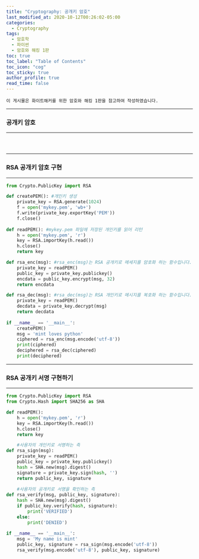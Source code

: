 ```yaml
---
title: "Cryptography: 공개키 암호"
last_modified_at: 2020-10-12T00:26:02-05:00
categories:
  - Cryptography
tags:
  - 암호학
  - 파이썬
  - 암호와 해킹 1판
toc: true 
toc_label: "Table of Contents"
toc_icon: "cog"
toc_sticky: true 
author_profile: true 
read_time: false 
---
```


`이 게시물은 화이트해커를 위한 암호와 해킹 1판을 참고하여 작성하였습니다.`

---
### 공개키 암호
---

<figure class="align-center">
  <img src="{{ site.url }}{{ site.baseurl }}/assets/images/내부보안/Crypto5.JPG" alt="">
  <figcaption></figcaption>
</figure>

<figure class="align-center">
  <img src="{{ site.url }}{{ site.baseurl }}/assets/images/내부보안/Crypto6.JPG" alt="">
  <figcaption></figcaption>
</figure>

<figure class="align-center">
  <img src="{{ site.url }}{{ site.baseurl }}/assets/images/내부보안/Crypto7.JPG" alt="">
  <figcaption></figcaption>
</figure>

---
### RSA 공개키 암호 구현
---

```python
from Crypto.PublicKey import RSA

def createPEM(): #개인키 생성
    private_key = RSA.generate(1024)
    f = open('mykey.pem', 'wb+')
    f.write(private_key.exportKey('PEM'))
    f.close()
    
def readPEM(): #mykey.pem 파일에 저장된 개인키를 읽어 리턴
    h = open('mykey.pem', 'r')
    key = RSA.importKey(h.read())
    h.close()
    return key

def rsa_enc(msg): #rsa_enc(msg)는 RSA 공개키로 메세지를 암호화 하는 함수입니다.
    private_key = readPEM()
    public_key = private_key.publickey()
    encdata = public_key.encrypt(msg, 32)
    return encdata

def rsa_dec(msg): #rsa_dec(msg)는 RSA 개인키로 메시지를 복호화 하는 함수입니다.
    private_key = readPEM()
    decdata = private_key.decrypt(msg)
    return decdata
    
if __name__ == '__main__':
    createPEM()
    msg = 'mint loves python'
    ciphered = rsa_enc(msg.encode('utf-8'))
    print(ciphered)
    deciphered = rsa_dec(ciphered)
    print(deciphered)
```

---
### RSA 공개키 서명 구현하기
---

```python
from Crypto.PublicKey import RSA
from Crypto.Hash import SHA256 as SHA

def readPEM():
    h = open('mykey.pem', 'r')
    key = RSA.importKey(h.read())
    h.close()
    return key

	#사용자의 개인키로 서명하는 측
def rsa_sign(msg):
    private_key = readPEM()
    public_key = private_key.publickey()
    hash = SHA.new(msg).digest()
    signature = private_key.sign(hash, '')
    return public_key, signature
	
	#사용자의 공개키로 서명을 확인하는 측
def rsa_verify(msg, public_key, signature):
    hash = SHA.new(msg).digest()
    if public_key.verify(hash, signature):
        print('VERIFIED')
    else:
        print('DENIED')
        
if __name__ == '__main__':
    msg = 'My name is mint'
    public_key, signature = rsa_sign(msg.encode('utf-8'))
    rsa_verify(msg.encode('utf-8'), public_key, signature)
```
